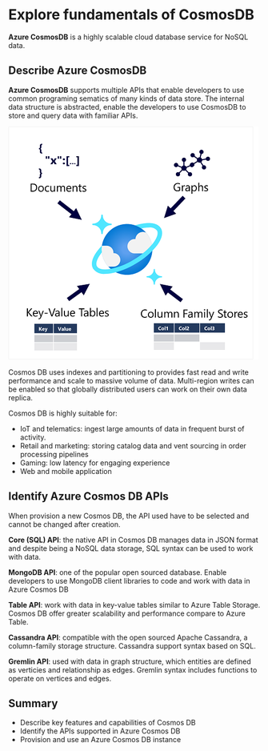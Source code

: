 # Explore fundamentals of CosmosDB

**Azure CosmosDB** is a highly scalable cloud database service for NoSQL data.

## Describe Azure CosmosDB

**Azure CosmosDB** supports multiple APIs that enable developers to use common programing sematics of many kinds of data store. The internal data structure is abstracted, enable the developers to use CosmosDB to store and query data with familiar APIs.

![cosmosdb](img/azure-cosmos-db.png)

Cosmos DB uses indexes and partitioning to provides fast read and write performance and scale to massive volume of data. Multi-region writes can be enabled so that globally distributed users can work on their own data replica.

Cosmos DB is highly suitable for:
- IoT and telematics: ingest large amounts of data in frequent burst of activity.
- Retail and marketing: storing catalog data and vent sourcing in order processing pipelines
- Gaming: low latency for engaging experience
- Web and mobile application

## Identify Azure Cosmos DB APIs

When provision a new Cosmos DB, the API used have to be selected and cannot be changed after creation.

**Core (SQL) API**: the native API in Cosmos DB manages data in JSON format and despite being a NoSQL data storage, SQL syntax can be used to work with data.

**MongoDB API**: one of the popular open sourced database. Enable developers to use MongoDB client libraries to code and work with data in Azure Cosmos DB

**Table API**: work with data in key-value tables similar to Azure Table Storage. Cosmos DB offer greater scalability and performance compare to Azure Table. 

**Cassandra API**: compatible with the open sourced Apache Cassandra, a column-family storage structure. Cassandra support syntax based on SQL.

**Gremlin API**: used with data in graph structure, which entities are defined as verticies and relationship as edges. Gremlin syntax includes functions to operate on vertices and edges.

## Summary

- Describe key features and capabilities of Cosmos DB
- Identify the APIs supported in Azure Cosmos DB
- Provision and use an Azure Cosmos DB instance